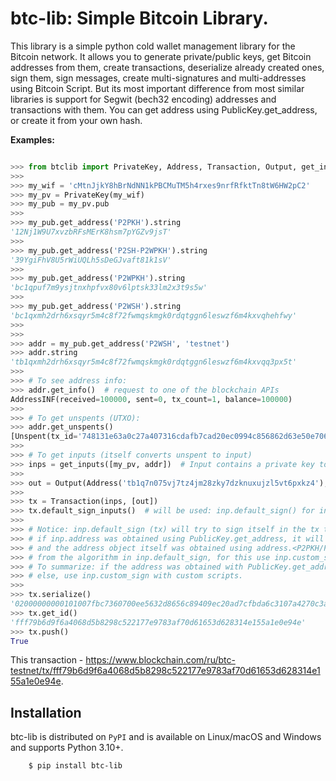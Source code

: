 btc-lib: Simple Bitcoin Library.
=======================

This library is a simple python cold wallet management library for the Bitcoin network. It allows you to generate private/public keys, get Bitcoin addresses from them, create transactions, deserialize already created ones, sign them, sign messages, create multi-signatures and multi-addresses using Bitcoin Script. But its most important difference from most similar libraries is support for Segwit (bech32 encoding) addresses and transactions with them. You can get address using PublicKey.get_address, or create it from your own hash.

**Examples:**

``` python

>>> from btclib import PrivateKey, Address, Transaction, Output, get_inputs
>>>
>>> my_wif = 'cMtnJjkY8hBrNdNN1kPBCMuTM5h4rxes9nrfRfktTn8tW6HW2pC2'
>>> my_pv = PrivateKey(my_wif)
>>> my_pub = my_pv.pub
>>>
>>> my_pub.get_address('P2PKH').string
'12Nj1W9U7xvzbRFsMErK8hsm7pYGZv9jsT'
>>>
>>> my_pub.get_address('P2SH-P2WPKH').string
'39YgiFhV8U5rWiUQLh5sDeGJvaft81k1sV'
>>>
>>> my_pub.get_address('P2WPKH').string
'bc1qpuf7m9ysjtnxhpfvx80v6lptsk33lm2x3t9s5w'
>>>
>>> my_pub.get_address('P2WSH').string
'bc1qxmh2drh6xsqyr5m4c8f72fwmqskmgk0rdqtggn6leswzf6m4kxvqhehfwy'
>>>
>>>
>>> addr = my_pub.get_address('P2WSH', 'testnet')
>>> addr.string
'tb1qxmh2drh6xsqyr5m4c8f72fwmqskmgk0rdqtggn6leswzf6m4kxvqq3px5t'
>>>
>>> # To see address info:
>>> addr.get_info()  # request to one of the blockchain APIs
AddressINF(received=100000, sent=0, tx_count=1, balance=100000)
>>>
>>> # To get unspents (UTXO):
>>> addr.get_unspents()
[Unspent(tx_id='748131e63a0c27a407316cdafb7cad20ec0994c856862d63e50e706073bc7f00', out_index=0, amount=100000)]
>>>
>>> # To get inputs (itself converts unspent to input)
>>> inps = get_inputs([my_pv, addr])  # Input contains a private key to be able to sign yourself in a transaction
>>>
>>> out = Output(Address('tb1q7n075vj7tz4jm28zky7dzknuxujzl5vt6pxkz4'), 90000)
>>>
>>> tx = Transaction(inps, [out])
>>> tx.default_sign_inputs()  # will be used: inp.default_sign() for inp in tx.inputs
>>>
>>> # Notice: inp.default_sign (tx) will try to sign itself in the tx transaction (set the desired inp.script / inp.witness value),
>>> # if inp.address was obtained using PublicKey.get_address, it will succeed, but if the address hash was generated by your custom algorithm,
>>> # and the address object itself was obtained using address.<P2PKH/P2SH/P2WPKH/P2WSH>.from_hash, maybe the signature algorithm will differ
>>> # from the algorithm in inp.default_sign, for this use inp.custom_sign(script=Script(...), witness=Script(...)).
>>> # To summarize: if the address was obtained with PublicKey.get_address(<some_type>, <some_network>), Input.default_sign will be able to sign it.
>>> # else, use inp.custom_sign with custom scripts.
>>>
>>> tx.serialize()
'02000000000101007fbc7360700ee5632d8656c89409ec20ad7cfbda6c3107a4270c3ae63181740000000000ffffffff01905f010000000000160014f4dfea325e58ab2da8e2b13cd...'
>>> tx.get_id()
'fff79b6d9f6a4068d5b8298c522177e9783af70d61653d628314e155a1e0e94e'
>>> tx.push()
True
```

This transaction - https://www.blockchain.com/ru/btc-testnet/tx/fff79b6d9f6a4068d5b8298c522177e9783af70d61653d628314e155a1e0e94e.

Installation
------------

btc-lib is distributed on `PyPI` and is available on Linux/macOS
and Windows and supports Python 3.10+.

```bash
    $ pip install btc-lib
```
